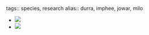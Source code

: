 tags:: species, research
alias:: durra, imphee, jowar, milo

- ![](https://peach-geographical-bat-397.mypinata.cloud/ipfs/QmcKrDhLnn1CDxmjhrvgaqmgfxW5hYwBAtYQoN7eDKNs7M)
- ![](https://peach-geographical-bat-397.mypinata.cloud/ipfs/QmPC7w8FG6uVNmLJumT3QGGxor3P9xiahZc1SF3ejFLMuY)